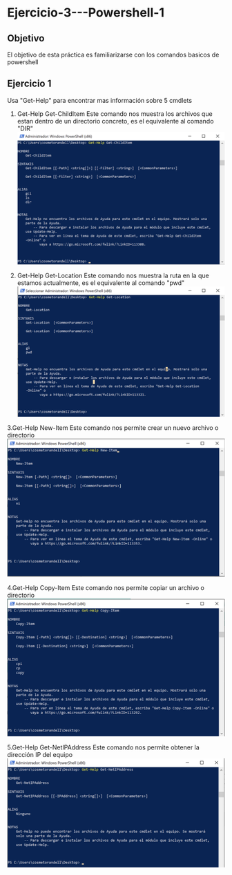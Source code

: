 # Ejercicio-3---Powershell-1

## Objetivo
El objetivo de esta práctica es familiarizarse con los comandos basicos de powershell

## Ejercicio 1
Usa "Get-Help" para encontrar mas información sobre 5 cmdlets

1. Get-Help Get-ChildItem
Este comando nos muestra los archivos que estan dentro de un directorio concreto, es el equivalente al comando "DIR"
![Get-ChildItem](https://github.com/cosmetorandellborras/Ejercicio-3---Powershell-1/blob/main/Get-ChildItem.png)

2. Get-Help Get-Location
Este comando nos muestra la ruta en la que estamos actualmente, es el equivalente al comando "pwd"
![Get-Location](https://github.com/cosmetorandellborras/Ejercicio-3---Powershell-1/blob/main/Get-Location.png)

3.Get-Help New-Item
Este comando nos permite crear un nuevo archivo o directorio
![New-Item](https://github.com/cosmetorandellborras/Ejercicio-3---Powershell-1/blob/main/New-Item.png)

4.Get-Help Copy-Item
Este comando nos permite copiar un archivo o directorio
![Copy-Item](https://github.com/cosmetorandellborras/Ejercicio-3---Powershell-1/blob/main/Copy-Item.png)

5.Get-Help Get-NetIPAddress
Este comando nos permite obtener la dirección IP del equipo
![NetIPAddress](https://github.com/cosmetorandellborras/Ejercicio-3---Powershell-1/blob/main/Get-NetIPAddress.png)
